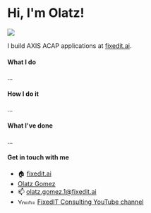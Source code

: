 # Hi, I'm Olatz!

<img src="https://fixedit-public-hosted.s3.eu-north-1.amazonaws.com/graphics/cover2.jpg"/>

I build AXIS ACAP applications at [fixedit.ai](https://fixedit.ai).

#### What I do
...

#### How I do it
...

#### What I've done
...

#### Get in touch with me

- :house: [fixedit.ai](https://fixedit.ai)
- [Olatz Gomez](https://www.linkedin.com/in/olatz-g%C3%B3mez-274b36220/)
- 📫 olatz.gomez.1@fixedit.ai
-  <img src="https://camo.githubusercontent.com/3e7bde51e09eccc5ddb1efb9b6a0f628518b6b2a75b3f0ffbd10672c34fee20c/68747470733a2f2f666978656469742d7075626c69632d686f737465642e73332e65752d6e6f7274682d312e616d617a6f6e6177732e636f6d2f67726170686963732f79745f6c6f676f5f7267625f6c696768742e706e67" alt="YoutubeIcon" width="40" height="12">  [FixedIT Consulting YouTube channel](https://www.youtube.com/channel/UCU6flV4LcfHUB8SD33_fuNQ)
